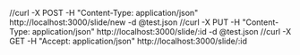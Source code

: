 //curl -X POST -H "Content-Type: application/json" http://localhost:3000/slide/new -d @test.json
//curl -X PUT -H "Content-Type: application/json" http://localhost:3000/slide/:id -d @test.json
//curl -X GET -H "Accept: application/json" http://localhost:3000/slide/:id
